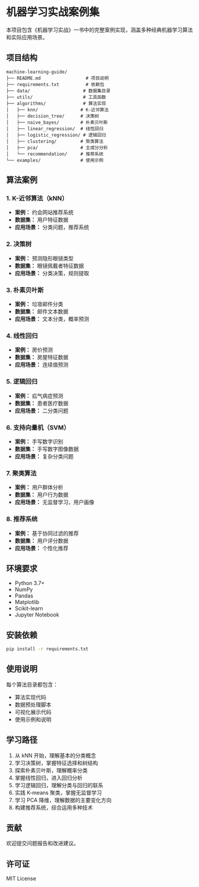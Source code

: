 # 机器学习实战案例集

本项目包含《机器学习实战》一书中的完整案例实现，涵盖多种经典机器学习算法和实际应用场景。

## 项目结构

```
machine-learning-guide/
├── README.md                 # 项目说明
├── requirements.txt          # 依赖包
├── data/                    # 数据集目录
├── utils/                   # 工具函数
├── algorithms/              # 算法实现
│   ├── knn/                # K-近邻算法
│   ├── decision_tree/      # 决策树
│   ├── naive_bayes/        # 朴素贝叶斯
│   ├── linear_regression/  # 线性回归
│   ├── logistic_regression/ # 逻辑回归
│   ├── clustering/         # 聚类算法
│   ├── pca/                # 主成分分析
│   └── recommendation/     # 推荐系统
└── examples/               # 使用示例
```

## 算法案例

### 1. K-近邻算法（kNN）

- **案例：** 约会网站推荐系统
- **数据集：** 用户特征数据
- **应用场景：** 分类问题，推荐系统

### 2. 决策树

- **案例：** 预测隐形眼镜类型
- **数据集：** 眼镜佩戴者特征数据
- **应用场景：** 分类决策，规则提取

### 3. 朴素贝叶斯

- **案例：** 垃圾邮件分类
- **数据集：** 邮件文本数据
- **应用场景：** 文本分类，概率预测

### 4. 线性回归

- **案例：** 房价预测
- **数据集：** 房屋特征数据
- **应用场景：** 连续值预测

### 5. 逻辑回归

- **案例：** 疝气病症预测
- **数据集：** 患者医疗数据
- **应用场景：** 二分类问题

### 6. 支持向量机（SVM）

- **案例：** 手写数字识别
- **数据集：** 手写数字图像数据
- **应用场景：** 复杂分类问题

### 7. 聚类算法

- **案例：** 用户群体分析
- **数据集：** 用户行为数据
- **应用场景：** 无监督学习，用户画像

### 8. 推荐系统

- **案例：** 基于协同过滤的推荐
- **数据集：** 用户评分数据
- **应用场景：** 个性化推荐

## 环境要求

- Python 3.7+
- NumPy
- Pandas
- Matplotlib
- Scikit-learn
- Jupyter Notebook

## 安装依赖

```bash
pip install -r requirements.txt
```

## 使用说明

每个算法目录都包含：

- 算法实现代码
- 数据预处理脚本
- 可视化展示代码
- 使用示例和说明

## 学习路径

1. 从 kNN 开始，理解基本的分类概念
2. 学习决策树，掌握特征选择和树结构
3. 探索朴素贝叶斯，理解概率分类
4. 掌握线性回归，进入回归分析
5. 学习逻辑回归，理解分类与回归的联系
6. 实践 K-means 聚类，掌握无监督学习
7. 学习 PCA 降维，理解数据的主要变化方向
8. 构建推荐系统，综合运用多种技术

## 贡献

欢迎提交问题报告和改进建议。

## 许可证

MIT License
